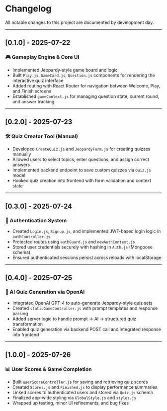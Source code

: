 # Changelog

All notable changes to this project are documented by development day.

---

## [0.1.0] - 2025-07-22

### 🎮 Gameplay Engine & Core UI
- Implemented Jeopardy-style game board and logic
- Built `Play.js`, `GameCard.js`, `Question.js` components for rendering the interactive quiz interface
- Added routing with React Router for navigation between Welcome, Play, and Finish screens
- Established `gameContext.js` for managing question state, current round, and answer tracking

---

## [0.2.0] - 2025-07-23

### 🛠️ Quiz Creator Tool (Manual)
- Developed `CreateQuiz.js` and `JeopardyForm.js` for creating quizzes manually
- Allowed users to select topics, enter questions, and assign correct answers
- Implemented backend endpoint to save custom quizzes via `Quiz.js` model
- Hooked quiz creation into frontend with form validation and context state

---

## [0.3.0] - 2025-07-24

### 🔐 Authentication System
- Created `Login.js`, `Signup.js`, and implemented JWT-based login logic in `authController.js`
- Protected routes using `authGuard.js` and `newAuthContext.js`
- Stored user credentials securely with hashing in `Auth.js` (Mongoose schema)
- Ensured authenticated sessions persist across reloads with localStorage

---

## [0.4.0] - 2025-07-25

### 🤖 AI Quiz Generation via OpenAI
- Integrated OpenAI GPT-4 to auto-generate Jeopardy-style quiz sets
- Created `staticGameController.js` with prompt templates and response parsing
- Added server logic to handle prompt → AI → structured quiz transformation
- Enabled quiz generation via backend POST call and integrated response into frontend

---

## [1.0.0] - 2025-07-26

### 📊 User Scores & Game Completion
- Built `userScoreController.js` for saving and retrieving quiz scores
- Created `Scores.js` and `Finished.js` to display performance summaries
- Linked scores to authenticated users and stored via `Quiz.js` schema
- Finalized app-wide styling via `GlobalStyle.js` and `styles.js`
- Wrapped up testing, minor UI refinements, and bug fixes
